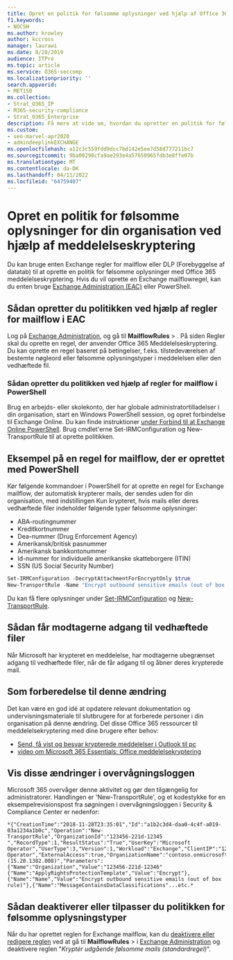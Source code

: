 ```yaml
---
title: Opret en politik for følsomme oplysninger ved hjælp af Office 365 meddelelseskryptering
f1.keywords:
- NOCSH
ms.author: krowley
author: kccross
manager: laurawi
ms.date: 8/28/2019
audience: ITPro
ms.topic: article
ms.service: O365-seccomp
ms.localizationpriority: ''
search.appverid:
- MET150
ms.collection:
- Strat_O365_IP
- M365-security-compliance
- Strat_O365_Enterprise
description: Få mere at vide om, hvordan du opretter en politik for følsomme oplysninger for din organisation ved hjælp af Office 365 Meddelelseskryptering.
ms.custom:
- seo-marvel-apr2020
- admindeeplinkEXCHANGE
ms.openlocfilehash: a12c3c559fdd9dcc7bd142e5ee7d58d777211bc7
ms.sourcegitcommit: 9ba00298cfa9ae293e4a57650965fdb3e8ffe07b
ms.translationtype: MT
ms.contentlocale: da-DK
ms.lasthandoff: 04/11/2022
ms.locfileid: "64759407"
---
```

# <a name="create-a-sensitive-information-type-policy-for-your-organization-using-message-encryption"></a>Opret en politik for følsomme oplysninger for din organisation ved hjælp af meddelelseskryptering

Du kan bruge enten Exchange regler for mailflow eller DLP (Forebyggelse af datatab) til at oprette en politik for følsomme oplysninger med Office 365 meddelelseskryptering. Hvis du vil oprette en Exchange mailflowregel, kan du enten bruge <a href="https://go.microsoft.com/fwlink/p/?linkid=2059104" target="_blank">Exchange Administration (EAC)</a> eller PowerShell.

## <a name="to-create-the-policy-by-using-mail-flow-rules-in-the-eac"></a>Sådan opretter du politikken ved hjælp af regler for mailflow i EAC

Log på <a href="https://go.microsoft.com/fwlink/p/?linkid=2059104" target="_blank">Exchange Administration</a>, og gå til **MailflowRules** > . På siden Regler skal du oprette en regel, der anvender Office 365 Meddelelseskryptering. Du kan oprette en regel baseret på betingelser, f.eks. tilstedeværelsen af bestemte nøgleord eller følsomme oplysningstyper i meddelelsen eller den vedhæftede fil.

### <a name="to-create-the-policy-by-using-mail-flow-rules-in-powershell"></a>Sådan opretter du politikken ved hjælp af regler for mailflow i PowerShell

Brug en arbejds- eller skolekonto, der har globale administratortilladelser i din organisation, start en Windows PowerShell session, og opret forbindelse til Exchange Online. Du kan finde instruktioner [under Forbind til at Exchange Online PowerShell](/powershell/exchange/connect-to-exchange-online-powershell). Brug cmdlet'erne Set-IRMConfiguration og New-TransportRule til at oprette politikken.

## <a name="example-mail-flow-rule-created-with-powershell"></a>Eksempel på en regel for mailflow, der er oprettet med PowerShell

Kør følgende kommandoer i PowerShell for at oprette en regel for Exchange mailflow, der automatisk krypterer mails, der sendes uden for din organisation, med indstillingen Kun krypteret, hvis mails eller deres vedhæftede filer indeholder følgende typer følsomme oplysninger:

- ABA-routingnummer
- Kreditkortnummer
- Dea-nummer (Drug Enforcement Agency)
- Amerikansk/britisk pasnummer
- Amerikansk bankkontonummer
- Id-nummer for individuelle amerikanske skatteborgere (ITIN)
- SSN (US Social Security Number)

```powershell
Set-IRMConfiguration -DecryptAttachmentForEncryptOnly $true
New-TransportRule -Name "Encrypt outbound sensitive emails (out of box rule)" -SentToScope  NotInOrganization  -ApplyRightsProtectionTemplate "Encrypt" -MessageContainsDataClassifications @(@{Name="ABA Routing Number"; minCount="1"},@{Name="Credit Card Number"; minCount="1"},@{Name="Drug Enforcement Agency (DEA) Number"; minCount="1"},@{Name="U.S. / U.K. Passport Number"; minCount="1"},@{Name="U.S. Bank Account Number"; minCount="1"},@{Name="U.S. Individual Taxpayer Identification Number (ITIN)"; minCount="1"},@{Name="U.S. Social Security Number (SSN)"; minCount="1"}) -SenderNotificationType "NotifyOnly"
```

Du kan få flere oplysninger under [Set-IRMConfiguration](/powershell/module/exchange/set-irmconfiguration) og [New-TransportRule](/powershell/module/exchange/new-transportrule).

## <a name="how-recipients-access-attachments"></a>Sådan får modtagerne adgang til vedhæftede filer

Når Microsoft har krypteret en meddelelse, har modtagerne ubegrænset adgang til vedhæftede filer, når de får adgang til og åbner deres krypterede mail.

## <a name="to-prepare-for-this-change"></a>Som forberedelse til denne ændring

Det kan være en god idé at opdatere relevant dokumentation og undervisningsmateriale til slutbrugere for at forberede personer i din organisation på denne ændring. Del disse Office 365 ressourcer til meddelelsekryptering med dine brugere efter behov:

- [Send, få vist og besvar krypterede meddelelser i Outlook til pc](https://support.microsoft.com/en-us/office/send-view-and-reply-to-encrypted-messages-in-outlook-for-pc-eaa43495-9bbb-4fca-922a-df90dee51980)
- [video om Microsoft 365 Essentials: Office meddelelsekryptering](https://youtu.be/CQR0cG_iEUc)

## <a name="view-these-changes-in-the-audit-log"></a>Vis disse ændringer i overvågningsloggen

Microsoft 365 overvåger denne aktivitet og gør den tilgængelig for administratorer. Handlingen er 'New-TransportRule', og et kodestykke for en eksempelrevisionspost fra søgningen i overvågningsloggen i Security & Compliance Center er nedenfor:

```text
*{"CreationTime":"2018-11-28T23:35:01","Id":"a1b2c3d4-daa0-4c4f-a019-03a1234a1b0c","Operation":"New-TransportRule","OrganizationId":"123456-221d-12345 ","RecordType":1,"ResultStatus":"True","UserKey":"Microsoft Operator","UserType":3,"Version":1,"Workload":"Exchange","ClientIP":"123.456.147.68:17584","ObjectId":"","UserId":"Microsoft Operator","ExternalAccess":true,"OrganizationName":"contoso.onmicrosoft.com","OriginatingServer":"CY4PR13MBXXXX (15.20.1382.008)","Parameters": {"Name":"Organization","Value":"123456-221d-12346"{"Name":"ApplyRightsProtectionTemplate","Value":"Encrypt"},{"Name":"Name","Value":"Encrypt outbound sensitive emails (out of box rule)"},{"Name":"MessageContainsDataClassifications"...etc.*
```

## <a name="to-disable-or-customize-the-sensitive-information-types-policy"></a>Sådan deaktiverer eller tilpasser du politikken for følsomme oplysningstyper

Når du har oprettet reglen for Exchange mailflow, kan du [deaktivere eller redigere reglen](/exchange/security-and-compliance/mail-flow-rules/manage-mail-flow-rules#enable-or-disable-a-mail-flow-rule) ved at gå til **MailflowRules** >  i <a href="https://go.microsoft.com/fwlink/p/?linkid=2059104" target="_blank">Exchange Administration</a> og deaktivere reglen "*Kryptér udgående følsomme mails (standardregel)*".